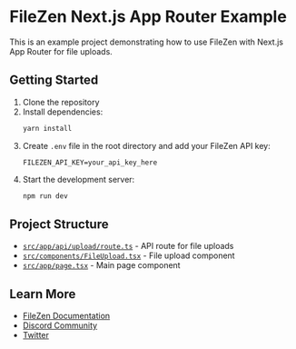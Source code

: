 # FileZen Next.js App Router Example

This is an example project demonstrating how to use FileZen with Next.js App Router for file uploads.

## Getting Started

1. Clone the repository
2. Install dependencies:
   ```bash
   yarn install
   ```
3. Create `.env` file in the root directory and add your FileZen API key:
   ```
   FILEZEN_API_KEY=your_api_key_here
   ```
4. Start the development server:
   ```bash
   npm run dev
   ```

## Project Structure

- [`src/app/api/upload/route.ts`](./src/app/api/upload/route.ts) - API route for file uploads
- [`src/components/FileUpload.tsx`](./src/components/FileUpload.tsx) - File upload component
- [`src/app/page.tsx`](./src/app/page.tsx) - Main page component

## Learn More

- [FileZen Documentation](https://docs.filezen.dev)
- [Discord Community](https://discord.gg/temp-link)
- [Twitter](https://twitter.com/temp-link)
